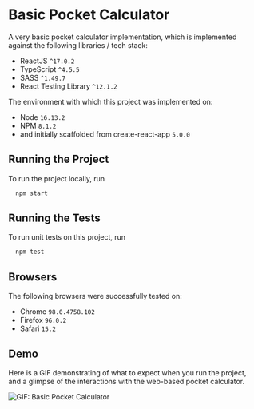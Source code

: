 # Basic Pocket Calculator

A very basic pocket calculator implementation, which is implemented against the following libraries / tech stack:

- ReactJS `^17.0.2`
- TypeScript `^4.5.5`
- SASS `^1.49.7`
- React Testing Library `^12.1.2`

The environment with which this project was implemented on:

- Node `16.13.2`
- NPM `8.1.2`
- and initially scaffolded from create-react-app `5.0.0`

## Running the Project

To run the project locally, run

```bash
  npm start
```

## Running the Tests

To run unit tests on this project, run

```bash
  npm test
```

## Browsers

The following browsers were successfully tested on:

- Chrome `98.0.4758.102`
- Firefox `96.0.2`
- Safari `15.2`
## Demo

Here is a GIF demonstrating of what to expect when you run the project, and a glimpse of the interactions with the web-based pocket calculator.

![GIF: Basic Pocket Calculator](https://user-images.githubusercontent.com/7581546/153953703-643e4513-ea07-4972-bab0-405a05c53cca.gif)

